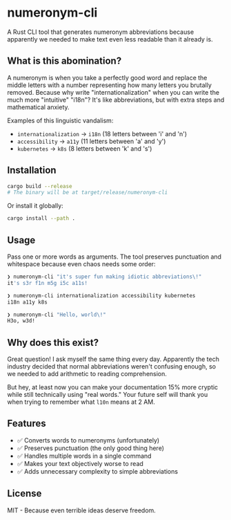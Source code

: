 # numeronym-cli

A Rust CLI tool that generates numeronym abbreviations because apparently we
needed to make text even less readable than it already is.

## What is this abomination?

A numeronym is when you take a perfectly good word and replace the middle
letters with a number representing how many letters you brutally removed.
Because why write "internationalization" when you can write the much more
"intuitive" "i18n"? It's like abbreviations, but with extra steps and
mathematical anxiety.

Examples of this linguistic vandalism:

- `internationalization` → `i18n` (18 letters between 'i' and 'n')
- `accessibility` → `a11y` (11 letters between 'a' and 'y')
- `kubernetes` → `k8s` (8 letters between 'k' and 's')

## Installation

```bash
cargo build --release
# The binary will be at target/release/numeronym-cli
```

Or install it globally:

```bash
cargo install --path .
```

## Usage

Pass one or more words as arguments. The tool preserves punctuation and
whitespace because even chaos needs some order:

```bash
❯ numeronym-cli "it's super fun making idiotic abbreviations\!"
it's s3r f1n m5g i5c a11s!
```

```bash
❯ numeronym-cli internationalization accessibility kubernetes
i18n a11y k8s
```

```bash
❯ numeronym-cli "Hello, world\!"
H3o, w3d!
```

## Why does this exist?

Great question! I ask myself the same thing every day. Apparently the tech
industry decided that normal abbreviations weren't confusing enough, so we
needed to add arithmetic to reading comprehension.

But hey, at least now you can make your documentation 15% more cryptic while
still technically using "real words." Your future self will thank you when
trying to remember what `l10n` means at 2 AM.

## Features

- ✅ Converts words to numeronyms (unfortunately)
- ✅ Preserves punctuation (the only good thing here)
- ✅ Handles multiple words in a single command
- ✅ Makes your text objectively worse to read
- ✅ Adds unnecessary complexity to simple abbreviations

## License

MIT - Because even terrible ideas deserve freedom.
